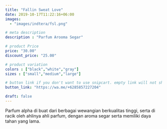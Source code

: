 ```yaml
---
title: "Fallin Sweat Love"
date: 2019-10-17T11:22:16+06:00
images: 
  - "images/indtera/fsl.png"

# meta description
description : "Parfum Arooma Segar"

# product Price
price: "30.00"
discount_price: "25.00"

# product variation
colors : ["black","white","gray"]
sizes : ["small","medium","large"]

# button link if you don't want to use snipcart. empty link will not show button
button_link: "https://wa.me/+6285857227204"

draft: false
---
```


Parfum alpha di buat dari berbagai wewangian berkualitas tinggi, serta di racik oleh ahlinya ahli parfum, dengan aroma segar serta memiliki daya tahan yang lama.
